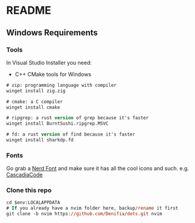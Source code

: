 # README

## Windows Requirements

### Tools

In Visual Studio Installer you need:
- C++ CMake tools for Windows

```ps
# zip: programming language with compiler
winget install zig.zig

# cmake: a C compiler
winget install cmake

# ripgrep: a rust version of grep because it's faster
winget install BurntSushi.ripgrep.MSVC

# fd: a rust version of find because it's faster
winget install sharkdp.fd
```

### Fonts

Go grab a [Nerd Font](https://www.nerdfonts.com/font-downloads) and make sure it has all the cool icons and such. e.g. [CascadiaCode](https://github.com/ryanoasis/nerd-fonts/releases/download/v3.3.0/CascadiaCode.zip)

### Clone this repo

```ps
cd $env:LOCALAPPDATA
# If you already have a nvim folder here, backup/rename it first
git clone -b nvim https://github.com/Denifia/dots.git nvim
```

